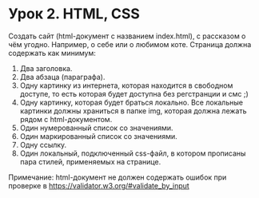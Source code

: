 # Урок 2. HTML, CSS

Создать сайт (html-документ с названием index.html), с рассказом о чём угодно. Например, о себе или о любимом коте.
Страница должна содержать как минимум:
1. Два заголовка.
2. Два абзаца (параграфа).
3. Одну картинку из интернета, которая находится в свободном доступе, то есть которая будет доступна без регстранции и смс ;) 
4. Одну картинку, которая будет браться локально. Все локальные картинки должны храниться в папке img, которая должна лежать рядом с html-документом.
5. Один нумерованный список со значениями.
6. Один маркированный список со значениями.
7. Одну ссылку.
8. Один локальный, подключенный css-файл, в котором прописаны пара стилей, применяемых на странице.

Примечание:
html-документ не должен содержать ошибок при проверке в https://validator.w3.org/#validate_by_input